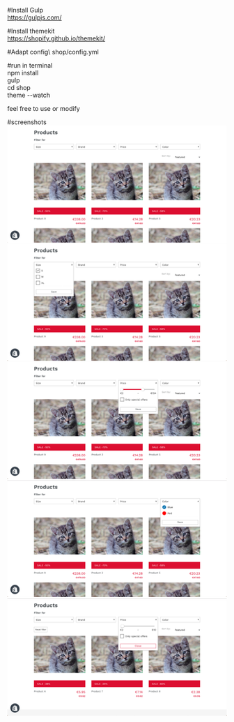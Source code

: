 #Install Gulp\
https://gulpjs.com/

#Install themekit\
https://shopify.github.io/themekit/

#Adapt config\ 
shop/config.yml

#run in terminal\
npm install\
gulp\
cd shop\
theme --watch

feel free to use or modify

#screenshots
![Alt text](screenshots/1.png?raw=true "Screenshot 1")
![Alt text](screenshots/2.png?raw=true "Screenshot 2")
![Alt text](screenshots/3.png?raw=true "Screenshot 3")
![Alt text](screenshots/4.png?raw=true "Screenshot 4")
![Alt text](screenshots/5.png?raw=true "Screenshot 5")
